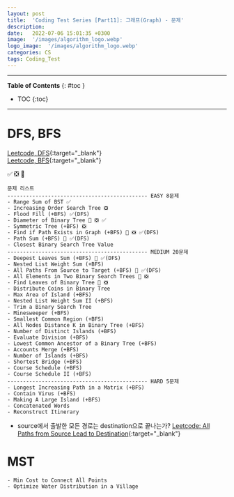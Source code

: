 ```yaml
---
layout: post
title:  'Coding Test Series [Part11]: 그래프(Graph) - 문제'
description: 
date:   2022-07-06 15:01:35 +0300
image:  '/images/algorithm_logo.webp'
logo_image:  '/images/algorithm_logo.webp'
categories: CS
tags: Coding_Test
---
```

---

**Table of Contents**
{: #toc }
*  TOC
{:toc}

---

# DFS, BFS

[Leetcode, DFS](https://leetcode.com/tag/depth-first-search/){:target="_blank"}   
[Leetcode, BFS](https://leetcode.com/tag/breadth-first-search/){:target="_blank"}  

✅ ❎ 💟  

```
문제 리스트
--------------------------------------------- EASY 8문제
- Range Sum of BST ✅ 
- Increasing Order Search Tree ❎
- Flood Fill (+BFS) ✅(DFS)
- Diameter of Binary Tree 💟 ❎ ✅ 
- Symmetric Tree (+BFS) ❎
- Find if Path Exists in Graph (+BFS) 💟 ❎ ✅(DFS)
- Path Sum (+BFS) 💟 ✅(DFS) 
- Closest Binary Search Tree Value
--------------------------------------------- MEDIUM 20문제
- Deepest Leaves Sum (+BFS) 💟 ✅(DFS)
- Nested List Weight Sum (+BFS)
- All Paths From Source to Target (+BFS) 💟 ✅(DFS)
- All Elements in Two Binary Search Trees 💟 ❎
- Find Leaves of Binary Tree 💟 ❎
- Distribute Coins in Binary Tree
- Max Area of Island (+BFS)
- Nested List Weight Sum II (+BFS)
- Trim a Binary Search Tree
- Minesweeper (+BFS)
- Smallest Common Region (+BFS)
- All Nodes Distance K in Binary Tree (+BFS)
- Number of Distinct Islands (+BFS)
- Evaluate Division (+BFS)
- Lowest Common Ancestor of a Binary Tree (+BFS)
- Accounts Merge (+BFS)
- Number of Islands (+BFS)
- Shortest Bridge (+BFS)
- Course Schedule (+BFS)
- Course Schedule II (+BFS)
--------------------------------------------- HARD 5문제
- Longest Increasing Path in a Matrix (+BFS)
- Contain Virus (+BFS)
- Making A Large Island (+BFS)
- Concatenated Words
- Reconstruct Itinerary
```


- source에서 출발한 모든 경로는 destination으로 끝나는가?
[Leetcode: All Paths from Source Lead to Destination](https://leetcode.com/problems/all-paths-from-source-lead-to-destination/){:target="_blank"}  


# MST

```
- Min Cost to Connect All Points
- Optimize Water Distribution in a Village
```
